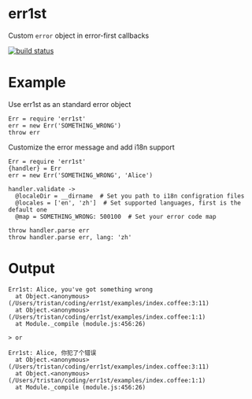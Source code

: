 err1st
======

Custom `error` object in error-first callbacks

[![build status](https://api.travis-ci.org/sailxjx/err1st.png)](https://travis-ci.org/sailxjx/err1st)

# Example

Use err1st as an standard error object

```coffee-script
Err = require 'err1st'
err = new Err('SOMETHING_WRONG')
throw err
```

Customize the error message and add i18n support
```coffee-script
Err = require 'err1st'
{handler} = Err
err = new Err('SOMETHING_WRONG', 'Alice')

handler.validate ->
  @localeDir = __dirname  # Set you path to i18n configration files
  @locales = ['en', 'zh']  # Set supported languages, first is the default one
  @map = SOMETHING_WRONG: 500100  # Set your error code map

throw handler.parse err
throw handler.parse err, lang: 'zh'
```

# Output
```
Err1st: Alice, you've got something wrong
  at Object.<anonymous> (/Users/tristan/coding/err1st/examples/index.coffee:3:11)
  at Object.<anonymous> (/Users/tristan/coding/err1st/examples/index.coffee:1:1)
  at Module._compile (module.js:456:26)

> or

Err1st: Alice, 你犯了个错误
  at Object.<anonymous> (/Users/tristan/coding/err1st/examples/index.coffee:3:11)
  at Object.<anonymous> (/Users/tristan/coding/err1st/examples/index.coffee:1:1)
  at Module._compile (module.js:456:26)
```
